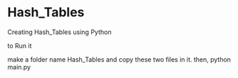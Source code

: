 # Hash_Tables
Creating Hash_Tables using Python

to Run it

make a folder name Hash_Tables and copy these two files in it.
then,
python main.py
